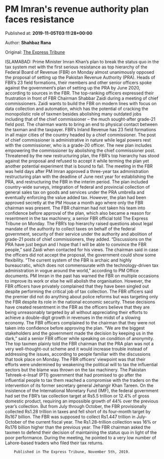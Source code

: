 
# PM Imran's revenue authority plan faces resistance

Published at: **2019-11-05T03:11:28+00:00**

Author: **Shahbaz Rana**

Original: [The Express Tribune](https://tribune.com.pk/story/2093573/2-pm-imrans-revenue-authority-plan-faces-resistance/)

ISLAMABAD: Prime Minister Imran Khan’s plan to break the status quo in the tax system met with the first serious resistance as top hierarchy of the Federal Board of Revenue (FBR) on Monday almost unanimously opposed the proposal of setting up the Pakistan Revenue Authority (PRA).
Heads of FBR’s 23 field formations, their members and other senior officers spoke against the government’s plan of setting up the PRA by June 2020, according to sources in the FBR. The top-ranking officers expressed their frustration in front of FBR Chairman Shabbar Zaidi during a meeting of chief commissioners.
Zaidi wants to build the FBR on modern lines with focus on data collection and automation, which has the potential of cracking the monopolistic role of taxmen besides abolishing many outdated jobs including that of the chief commissioner – the much sought-after grade-21 field post.
The chairman wants to bring an end to physical contact between the taxman and the taxpayer.
FBR’s Inland Revenue has 23 field formations in all major cities of the country headed by a chief commissioner. The post of chief commissioner is administrative in nature while legal powers rest with the commissioner, who is a grade-20 officer.
The new plan includes empowering the commissioner by abolishing the chief commissioner post.
Threatened by the new restructuring plan, the FBR’s top hierarchy has stood against the proposal and refused to accept it while terming the plan yet another potential experiment that is bound to fail.
The meeting in the FBR was held days after PM Imran approved a three-year tax administration restructuring plan with the deadline of June next year for establishing the PRA, and restructuring the FBR in the interim period.
The plan included country-wide surveys, integration of federal and provincial collection of general sales tax on goods and services under the PRA umbrella and eventually enforcing the value added tax.
However, the plan had been approved secretly at the PM House a month ago where only the FBR chairman was present.
The FBR chairman had not taken his team into confidence before approval of the plan, which also became a reason for resentment in the tax machinery, a senior FBR official told The Express Tribune on Monday.
The FBR’s top hierarchy raised questions about legal mandate of the authority to collect taxes on behalf of the federal government, security of their service under the authority and abolition of grade-21 posts of chief commissioners, they added.
“Discussions on the PRA have just begun and I hope that I will be able to convince the FBR people,” said Zaidi when contacted for his views.
The chairman said in case the officers did not accept the proposal, the government could show some flexibility.
“The current system of the FBR is archaic and highly bureaucratic, which does not commensurate with the technology-driven tax administration in vogue around the world,” according to PM Office documents.
PM Imran in the past has warned the FBR on multiple occasions to improve its work or else he will abolish the organisation. However, the FBR officers have privately complained that they have been singled out despite performing the critical job of tax collection.
The FBR officers said the premier did not do anything about police reforms but was targeting only the FBR despite its role in the national economic security.
These decisions have created resentment in the FBR as the officers believe that they are being unreasonably targeted by all without appreciating their efforts to achieve a double-digit growth in revenues in the midst of a slowing economy. The FBR officers complained to the chairman that they were not taken into confidence before approving the plan.
“We are the biggest stakeholders and the government made the decision by keeping us in the dark,” said a senior FBR officer while speaking on condition of anonymity.
The top taxmen plainly told the FBR chairman that the PRA plan was not a very well-thought-out scheme and it would increase trouble instead of addressing the issues, according to people familiar with the discussions that took place on Monday.
The FBR officers’ viewpoint was that their efforts were undermined by weakening the political will to tax the influential sectors but the blame was thrown on the tax machinery.
The Pakistan Tehreek-e-Insaf (PTI) government that had promised to go after the influential people to tax them reached a compromise with the traders on the intervention of its former secretary general Jehangir Khan Tareen.
On the insistence of the International Monetary Fund (IMF), the federal government had set the FBR’s tax collection target at Rs5.5 trillion or 12.4% of gross domestic product, requiring an impossible growth of 44% over the previous year’s collection.
But from July through October, the FBR provisionally collected Rs1.28 trillion in taxes and fell short of its four-month target by Rs167 billion. The FBR was supposed to collect Rs1.447 trillion in July-October of the current fiscal year.
The Rs1.28-trillion collection was 16% or Rs176 billion higher than the previous year.
The FBR chairman asked the taxmen to defend their decision of maintaining the status quo in light of the poor performance. During the meeting, he pointed to a very low number of Lahore-based traders who filed their tax returns.

        Published in The Express Tribune, November 5th, 2019.
      
